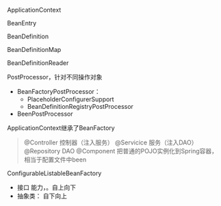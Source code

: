 

 ApplicationContext


BeanEntry

 BeanDefinition 

 BeanDefinitionMap

 BeanDefinitionReader


 PostProcessor，针对不同操作对象
 * BeanFactoryPostProcessor：
   * PlaceholderConfigurerSupport
   * BeanDefinitionRegistryPostProcessor
 * BeenPostProcessor

ApplicationContext继承了BeanFactory

> @Controller 控制器（注入服务）
> @Servicice  服务（注入DAO）
> @Repository DAO
> @Component 把普通的POJO实例化到Spring容器，相当于配置文件中been

ConfigurableListableBeanFactory

 * 接口  能力，。自上向下
 * 抽象类： 自下向上